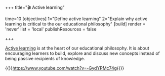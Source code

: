 +++
title="🎬 Active learning"

time=10
[objectives]
    1="Define active learning"
    2="Explain why active learning is critical to the our educational philosophy"
[build]
  render = 'never'
  list = 'local'
  publishResources = false

+++

[Active learning](https://www.pnas.org/doi/10.1073/pnas.1319030111) is at the heart of our educational philosophy. It is about encouraging learners to build, explore and discuss new concepts instead of being passive recipients of knowledge.

{{<youtube>}}https://www.youtube.com/watch?v=-GydYPMc74g{{</youtube>}}
